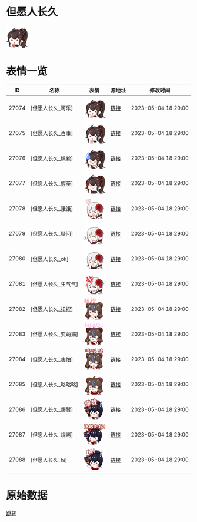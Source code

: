 # 但愿人长久

<img src="./cover.png" height="60" alt="cover" />

# 表情一览

|ID|名称|表情|源地址|修改时间|
|----|----|----|----|----|
|27074|[但愿人长久_可乐]|<img src="./pic/027074_%5B但愿人长久_可乐%5D.png" height="60" alt="可乐"/>|[链接](https://i0.hdslb.com/bfs/garb/86eff73b5ca3db96e72eddfb86661091e6b695aa.png)|2023-05-04 18:29:00|
|27075|[但愿人长久_百事]|<img src="./pic/027075_%5B但愿人长久_百事%5D.png" height="60" alt="百事"/>|[链接](https://i0.hdslb.com/bfs/garb/ebb80a37d0096423fa63876a8e20e53c15a669fa.png)|2023-05-04 18:29:00|
|27076|[但愿人长久_尴尬]|<img src="./pic/027076_%5B但愿人长久_尴尬%5D.png" height="60" alt="尴尬"/>|[链接](https://i0.hdslb.com/bfs/garb/539ff769a40b313fe88cedca9c745148d080ee90.png)|2023-05-04 18:29:00|
|27077|[但愿人长久_握拳]|<img src="./pic/027077_%5B但愿人长久_握拳%5D.png" height="60" alt="握拳"/>|[链接](https://i0.hdslb.com/bfs/garb/652c7dd36958d59d8ee6b77471b50d821121912c.png)|2023-05-04 18:29:00|
|27078|[但愿人长久_饿饿]|<img src="./pic/027078_%5B但愿人长久_饿饿%5D.png" height="60" alt="饿饿"/>|[链接](https://i0.hdslb.com/bfs/garb/232e8ed1e2ccfd984ca8eb486efe5a3eb63c5796.png)|2023-05-04 18:29:00|
|27079|[但愿人长久_疑问]|<img src="./pic/027079_%5B但愿人长久_疑问%5D.png" height="60" alt="疑问"/>|[链接](https://i0.hdslb.com/bfs/garb/897bd05eb912116ffa912d96ddef4927db123a2b.png)|2023-05-04 18:29:00|
|27080|[但愿人长久_ok]|<img src="./pic/027080_%5B但愿人长久_ok%5D.png" height="60" alt="ok"/>|[链接](https://i0.hdslb.com/bfs/garb/87aec4eeca89f37b7f42f779a0d22529b5e7ec67.png)|2023-05-04 18:29:00|
|27081|[但愿人长久_生气气]|<img src="./pic/027081_%5B但愿人长久_生气气%5D.png" height="60" alt="生气气"/>|[链接](https://i0.hdslb.com/bfs/garb/878460ddcb774ef90e794725a78baef45095cf37.png)|2023-05-04 18:29:00|
|27082|[但愿人长久_扭捏]|<img src="./pic/027082_%5B但愿人长久_扭捏%5D.png" height="60" alt="扭捏"/>|[链接](https://i0.hdslb.com/bfs/garb/aff51830229350852bd33b816f6734cfef391488.png)|2023-05-04 18:29:00|
|27083|[但愿人长久_变萌猫]|<img src="./pic/027083_%5B但愿人长久_变萌猫%5D.png" height="60" alt="变萌猫"/>|[链接](https://i0.hdslb.com/bfs/garb/8d02c3699b77859c8ea95c576b641c8e42ee9d94.png)|2023-05-04 18:29:00|
|27084|[但愿人长久_害怕]|<img src="./pic/027084_%5B但愿人长久_害怕%5D.png" height="60" alt="害怕"/>|[链接](https://i0.hdslb.com/bfs/garb/0774fedd7c07e40c764d3d2f1e370e6e527ac03c.png)|2023-05-04 18:29:00|
|27085|[但愿人长久_略略略]|<img src="./pic/027085_%5B但愿人长久_略略略%5D.png" height="60" alt="略略略"/>|[链接](https://i0.hdslb.com/bfs/garb/7e288f630b9d2be77196cddf0ffd9efcb5775ae5.png)|2023-05-04 18:29:00|
|27086|[但愿人长久_爆赞]|<img src="./pic/027086_%5B但愿人长久_爆赞%5D.png" height="60" alt="爆赞"/>|[链接](https://i0.hdslb.com/bfs/garb/dec0f2f4b0db748003cd39835530969be4532b95.png)|2023-05-04 18:29:00|
|27087|[但愿人长久_烧烤]|<img src="./pic/027087_%5B但愿人长久_烧烤%5D.png" height="60" alt="烧烤"/>|[链接](https://i0.hdslb.com/bfs/garb/4b76d44e05fbb87637ac867ee5acfb93d697305b.png)|2023-05-04 18:29:00|
|27088|[但愿人长久_hi]|<img src="./pic/027088_%5B但愿人长久_hi%5D.png" height="60" alt="hi"/>|[链接](https://i0.hdslb.com/bfs/garb/245e5e6bed7f4c74eb13ed8fbdd880df01f01646.png)|2023-05-04 18:29:00|

# 原始数据

[跳转](./raw.json)

